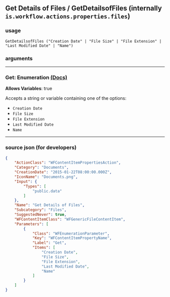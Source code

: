 
## Get Details of Files / GetDetailsofFiles (internally `is.workflow.actions.properties.files`)



### usage
```
GetDetailsofFiles ("Creation Date" | "File Size" | "File Extension" | "Last Modified Date" | "Name")
```

### arguments

---

### Get: Enumeration [(Docs)](https://pfgithub.github.io/shortcutslang/gettingstarted#enum-select-field)
**Allows Variables**: true



Accepts a string 
or variable
containing one of the options:

- `Creation Date`
- `File Size`
- `File Extension`
- `Last Modified Date`
- `Name`

---

### source json (for developers)

```json
{
	"ActionClass": "WFContentItemPropertiesAction",
	"Category": "Documents",
	"CreationDate": "2015-01-22T08:00:00.000Z",
	"IconName": "Documents.png",
	"Input": {
		"Types": [
			"public.data"
		]
	},
	"Name": "Get Details of Files",
	"Subcategory": "Files",
	"SuggestedNever": true,
	"WFContentItemClass": "WFGenericFileContentItem",
	"Parameters": [
		{
			"Class": "WFEnumerationParameter",
			"Key": "WFContentItemPropertyName",
			"Label": "Get",
			"Items": [
				"Creation Date",
				"File Size",
				"File Extension",
				"Last Modified Date",
				"Name"
			]
		}
	]
}
```
